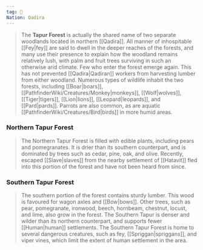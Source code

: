 ```yaml
---
tag: 🌲
Nation: Qadira
---
```

> The **Tapur Forest** is actually the shared name of two separate woodlands located in northern [[Qadira]]. All manner of inhospitable [[Fey|fey]] are said to dwell in the deeper reaches of the forests, and many use their presence to explain how the woodland remains relatively lush, with palm and fruit trees surviving in such an otherwise arid climate. Few who enter the forest emerge again. This has not prevented [[Qadira|Qadiran]] workers from harvesting lumber from either woodland.
> Numerous types of wildlife inhabit the two forests, including [[Boar|boars]], [[PathfinderWiki/Creatures/Monkey|monkeys]], [[Wolf|wolves]], [[Tiger|tigers]], [[Lion|lions]], [[Leopard|leopards]], and [[Pard|pards]]. Parrots are also common, as are aquatic [[PathfinderWiki/Creatures/Bird|birds]] in more humid areas.


### Northern Tapur Forest

> The Northern Tapur Forest is filled with edible plants, including pears and pomegranates. It is drier than its southern counterpart, and is dominated by trees such as cedar, pine, oak, and olive. Recently, escaped [[Slave|slaves]] from the nearby settlement of [[Hatavit]] fled into this portion of the forest and have not been heard from since.


### Southern Tapur Forest

> The southern portion of the forest contains sturdy lumber. This wood is favoured for wagon axles and [[Bow|bows]]. Other trees, such as pear, pomegranate, ironwood, beech, hornbeam, chestnut, locust, and lime, also grow in the forest. The Southern Tapur is denser and wilder than its northern counterpart, and supports fewer [[Human|human]] settlements.
> The Southern Tapur Forest is home to several dangerous creatures, such as fey, [[Spriggan|spriggans]], and viper vines, which limit the extent of human settlement in the area.








